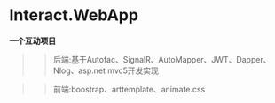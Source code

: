 # Interact.WebApp
**一个互动项目**
>> 后端:基于Autofac、SignalR、AutoMapper、JWT、Dapper、Nlog、asp.net mvc5开发实现

>> 前端:boostrap、arttemplate、animate.css
